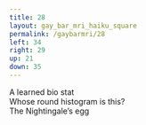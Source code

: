 ```yaml
---
title: 28
layout: gay_bar_mri_haiku_square
permalink: /gaybarmri/28
left: 34
right: 29
up: 21
down: 35
---
```

A learned bio stat  
Whose round histogram is this?  
The Nightingale’s egg
